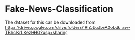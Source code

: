 # Fake-News-Classification
The dataset for this can be downloaded from 
https://drive.google.com/drive/folders/1Rh5EuJkeA0obdk_aw-TBhclKrLKezHHG?usp=sharing
